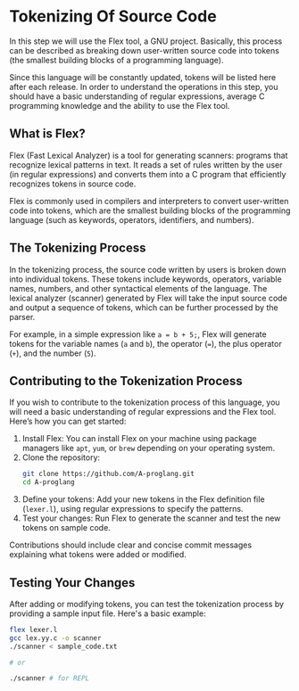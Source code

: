 # Tokenizing Of Source Code



In this step we will use the Flex tool, a GNU project. Basically, this process can be described as breaking down user-written source code into tokens (the smallest building blocks of a programming language).

Since this language will be constantly updated, tokens will be listed here after each release. In order to understand the operations in this step, you should have a basic understanding of regular expressions, average C programming knowledge and the ability to use the Flex tool.




## What is Flex?

Flex (Fast Lexical Analyzer) is a tool for generating scanners: programs that recognize lexical patterns in text. It reads a set of rules written by the user (in regular expressions) and converts them into a C program that efficiently recognizes tokens in source code.

Flex is commonly used in compilers and interpreters to convert user-written code into tokens, which are the smallest building blocks of the programming language (such as keywords, operators, identifiers, and numbers).



## The Tokenizing Process

In the tokenizing process, the source code written by users is broken down into individual tokens. These tokens include keywords, operators, variable names, numbers, and other syntactical elements of the language. The lexical analyzer (scanner) generated by Flex will take the input source code and output a sequence of tokens, which can be further processed by the parser.

For example, in a simple expression like `a = b + 5;`, Flex will generate tokens for the variable names (`a` and `b`), the operator (`=`), the plus operator (`+`), and the number (`5`).



## Contributing to the Tokenization Process

If you wish to contribute to the tokenization process of this language, you will need a basic understanding of regular expressions and the Flex tool. Here’s how you can get started:

1. Install Flex: You can install Flex on your machine using package managers like `apt`, `yum`, or `brew` depending on your operating system.
2. Clone the repository: 
   ```bash
   git clone https://github.com/A-proglang.git
   cd A-proglang
   ```
3. Define your tokens: Add your new tokens in the Flex definition file (`lexer.l`), using regular expressions to specify the patterns.
4. Test your changes: Run Flex to generate the scanner and test the new tokens on sample code.

Contributions should include clear and concise commit messages explaining what tokens were added or modified.



## Testing Your Changes

After adding or modifying tokens, you can test the tokenization process by providing a sample input file. Here's a basic example:

```bash
flex lexer.l
gcc lex.yy.c -o scanner
./scanner < sample_code.txt

# or

./scanner # for REPL
```


